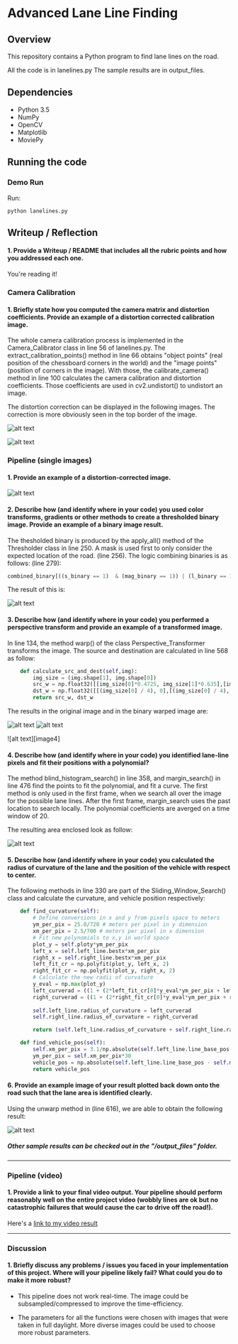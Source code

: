 # Advanced Lane Line Finding

## Overview

This repository contains a Python program to find lane lines on the road.

All the code is in lanelines.py
The sample results are in output_files.

## Dependencies

* Python 3.5
* NumPy
* OpenCV
* Matplotlib
* MoviePy

## Running the code

### Demo Run

Run:

```
python lanelines.py
```

## Writeup / Reflection

#### 1. Provide a Writeup / README that includes all the rubric points and how you addressed each one. 

You're reading it!

### Camera Calibration

#### 1. Briefly state how you computed the camera matrix and distortion coefficients. Provide an example of a distortion corrected calibration image.

The whole camera calibration process is implemented in the Camera_Calibrator class in line 56 of lanelines.py. The  extract_calibration_points() method in line 66 obtains "object points" (real position of the chessboard corners in the world) and the "image points" (position of corners in the image). With those, the calibrate_camera() method in line 100 calculates the camera calibration and distortion coefficients. Those coefficients are used in cv2.undistort() to undistort an image.

The distortion correction can be displayed in the following images. The correction is more obviously seen in the top border of the image.

![alt text](./figures/distorted.jpg "distorted")

![alt text](./figures/undistorted.jpg "corrected")


### Pipeline (single images)

#### 1. Provide an example of a distortion-corrected image.

![alt text](./figures/corrected.jpg "corrected")


#### 2. Describe how (and identify where in your code) you used color transforms, gradients or other methods to create a thresholded binary image.  Provide an example of a binary image result.

The thesholded binary is produced by the apply_all() method of the Thresholder class in line 250. A mask is used first to only consider the expected location of the road. (line 256). The logic combining binaries is as follows: (line 279):

```python
combined_binary[((s_binary == 1)  & (mag_binary == 1)) | (l_binary == 1)] = 1
```
The result of this is:

![alt text](./figures/binary.jpg "binary")

#### 3. Describe how (and identify where in your code) you performed a perspective transform and provide an example of a transformed image.

In line 134, the method warp() of the class Perspective_Transformer transforms the image. The source and destination are calculated in line 568 as follow:

```python
    def calculate_src_and_dest(self,img):
        img_size = (img.shape[1], img.shape[0])
        src_w = np.float32([[img_size[0]*0.4725, img_size[1]*0.635],[img_size[0]*0.1325, img_size[1]], [img_size[0]*0.925, img_size[1]],[img_size[0]*0.575, img_size[1]*0.635]])
        dst_w = np.float32([[(img_size[0] / 4), 0],[(img_size[0] / 4), img_size[1]],[(img_size[0] * 3 / 4), img_size[1]],[(img_size[0] * 3 / 4), 0]])
        return src_w, dst_w
```

The results in the original image and in the binary warped image are:

![alt text](./figures/source.jpg "source")
![alt text](./figures/warped.jpg "destination")



![alt text][image4]

#### 4. Describe how (and identify where in your code) you identified lane-line pixels and fit their positions with a polynomial?

The method blind_histogram_search() in line 358, and margin_search() in line 476 find the points to fit the polynomial, and fit a curve.
The first method is only used in the first frame, when we search all over the image for the possible lane lines. After the first frame, margin_search uses the past location to search locally. The polynomial coefficients are averged on a time window of 20.


The resulting area enclosed look as follow:

![alt text](./figures/dest.jpg "fit")

#### 5. Describe how (and identify where in your code) you calculated the radius of curvature of the lane and the position of the vehicle with respect to center.

The following methods in line 330 are part of the Sliding_Window_Search()  class and calculate the curvature, and vehicle position respectively:
```python
    def find_curvature(self):
        # Define conversions in x and y from pixels space to meters
        ym_per_pix = 25.0/720 # meters per pixel in y dimension
        xm_per_pix = 2.5/700 # meters per pixel in x dimension
        # Fit new polynomials to x,y in world space
        plot_y = self.ploty*ym_per_pix
        left_x = self.left_line.bestx*xm_per_pix
        right_x = self.right_line.bestx*xm_per_pix
        left_fit_cr = np.polyfit(plot_y, left_x, 2)
        right_fit_cr = np.polyfit(plot_y, right_x, 2)
        # Calculate the new radii of curvature
        y_eval = np.max(plot_y)
        left_curverad = ((1 + (2*left_fit_cr[0]*y_eval*ym_per_pix + left_fit_cr[1])**2)**1.5) / np.absolute(2*left_fit_cr[0])
        right_curverad = ((1 + (2*right_fit_cr[0]*y_eval*ym_per_pix + right_fit_cr[1])**2)**1.5) / np.absolute(2*right_fit_cr[0])
    
        self.left_line.radius_of_curvature = left_curverad
        self.right_line.radius_of_curvature = right_curverad

        return (self.left_line.radius_of_curvature + self.right_line.radius_of_curvature)/2.0

    def find_vehicle_pos(self):
        self.xm_per_pix = 3.1/np.absolute(self.left_line.line_base_pos-self.right_line.line_base_pos)
        ym_per_pix = self.xm_per_pix*30
        vehicle_pos = np.absolute(self.left_line.line_base_pos - self.midpoint)*self.xm_per_pix
        return vehicle_pos
```

#### 6. Provide an example image of your result plotted back down onto the road such that the lane area is identified clearly.

Using the unwarp method in (line 616), we are able to obtain the following result:

![alt text](./output_files/test2.jpg "final result")

##### Other sample results can be checked out in the "/output_files" folder.


---

### Pipeline (video)

#### 1. Provide a link to your final video output.  Your pipeline should perform reasonably well on the entire project video (wobbly lines are ok but no catastrophic failures that would cause the car to drive off the road!).

Here's a [link to my video result](./output_files/project_video.mp4)

---

### Discussion

#### 1. Briefly discuss any problems / issues you faced in your implementation of this project.  Where will your pipeline likely fail?  What could you do to make it more robust?


- This pipeline does not work real-time. The image could be subsampled/compressed to improve the time-efficiency.

- The parameters for all the functions were chosen with images that were taken in full daylight. More diverse images could be used to choose more robust parameters.
  
